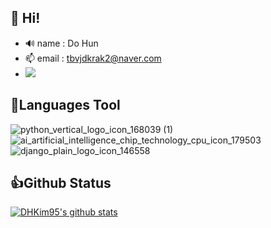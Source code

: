 ## 👋 Hi!

- 🔊 name : Do Hun
- 📫 email : tbvjdkrak2@naver.com
- <img src="https://img.shields.io/badge/Python-3766AB?style=flat-square&logo=Python&logoColor=white"/></a>

## 📃Languages Tool
![python_vertical_logo_icon_168039 (1)](https://user-images.githubusercontent.com/68861542/133299812-74d2c3c5-c0aa-4a83-a6f9-08b150239a0d.png)
![ai_artificial_intelligence_chip_technology_cpu_icon_179503](https://user-images.githubusercontent.com/68861542/133300907-471e278c-a1c1-436b-b2ff-55ed42124260.png)
![django_plain_logo_icon_146558](https://user-images.githubusercontent.com/68861542/133300970-07e7b3d1-c21b-4ff3-b3ae-4957c224fd7f.png)


## 👍Github Status
[![DHKim95's github stats](https://github-readme-stats.vercel.app/api?username=DHKim95&hide_border=false&count_private=true&show_icons=false&hide=contribs,prs&theme=vue&line_height=30)](https://github-readme-stats.vercel.app/api?username=DHKim95&hide_border=false&count_private=true&show_icons=false&hide=contribs,prs&theme=vue&line_height=30)

<!--
**DHKim95/DHKim95** is a ✨ _special_ ✨ repository because its `README.md` (this file) appears on your GitHub profile.

Here are some ideas to get you started:

- 🔭 I’m currently working on ...
- 🌱 I’m currently learning ...
- 👯 I’m looking to collaborate on ...
- 🤔 I’m looking for help with ...
- 💬 Ask me about ...
- 📫 How to reach me: ...
- 😄 Pronouns: ...
- ⚡ Fun fact: ...
-->
